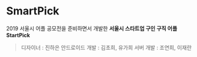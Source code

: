 # SmartPick

2019 서울시 어플 공모전을 준비하면서 개발한 __서울시 스타트업 구인 구직 어플 StartPick__

> 디자이너 : 진하은
> 안드로이드 개발 : 김초희, 유가희
> 서버 개발 : 조연희, 이재란


